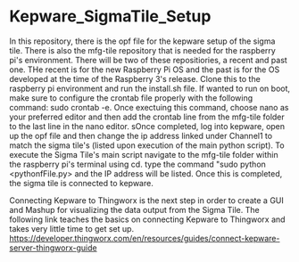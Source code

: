 # Kepware_SigmaTile_Setup
In this repository, there is the opf file for the kepware setup of the sigma tile. There is also the mfg-tile repository that is needed for the raspberry pi's environment. There will be two of these repositiories, a recent and past one. THe recent is for the new Raspberry Pi OS and the past is for the OS developed at the time of the Raspberry 3's release. Clone this to the raspberry pi environment and run the install.sh file. If wanted to run on boot, make sure to configure the crontab file properly with the following command: sudo crontab -e. Once exectuing this command, choose nano as your preferred editor and then add the crontab line from the mfg-tile folder to the last line in the nano editor. sOnce completed, log into kepware, open up the opf file and then change the ip address linked under Channel1 to match the sigma tile's (listed upon execution of the main python script). To execute the Sigma Tile's main script navigate to the mfg-tile folder within the raspberry pi's terminal using cd. type the command "sudo python &lt;pythonfFile.py> and the IP address will be listed. Once this is completed, the sigma tile is connected to kepware. 

Connecting Kepware to Thingworx is the next step in order to create a GUI and Mashup for visualizing the data output from the Sigma Tile. The following link teaches the basics on connecting Kepware to Thingworx and takes very little time to get set up.
https://developer.thingworx.com/en/resources/guides/connect-kepware-server-thingworx-guide
